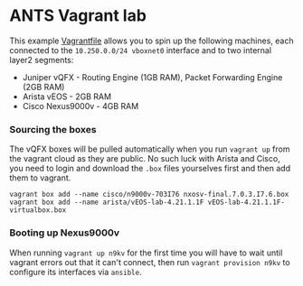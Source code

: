 # ANTS Vagrant lab

This example [Vagrantfile](Vagrantfile) allows you to spin up the following machines, each connected to the `10.250.0.0/24 vboxnet0` interface and to two internal layer2 segments:

- Juniper vQFX - Routing Engine (1GB RAM), Packet Forwarding Engine (2GB RAM)
- Arista vEOS - 2GB RAM
- Cisco Nexus9000v - 4GB RAM

### Sourcing the boxes

The vQFX boxes will be pulled automatically when you run `vagrant up` from the vagrant cloud as they are public. No such luck with Arista and Cisco, you need to login and download the `.box` files yourselves first and then add them to vagrant.

```
vagrant box add --name cisco/n9000v-703I76 nxosv-final.7.0.3.I7.6.box
vagrant box add --name arista/vEOS-lab-4.21.1.1F vEOS-lab-4.21.1.1F-virtualbox.box
```

### Booting up Nexus9000v

When running `vagrant up n9kv` for the first time you will have to wait until vagrant errors out that it can't connect, then run `vagrant provision n9kv` to configure its interfaces via `ansible`.

